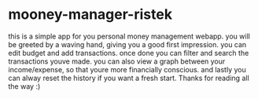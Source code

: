 # mooney-manager-ristek
this is a simple app for you personal money management webapp.
you will be greeted by a waving hand, giving you a good first impression.
you can edit budget and add transactions.
once done you can filter and search the transactions youve made.
you can also view a graph between your income/expense, so that youre more financially conscious.
and lastly you can alway reset the history if you want a fresh start.
Thanks for reading all the way :) 
